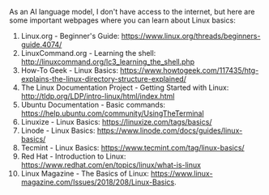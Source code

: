 

As an AI language model, I don't have access to the internet, but here are some important webpages where you can learn about Linux basics:

1. Linux.org - Beginner's Guide: https://www.linux.org/threads/beginners-guide.4074/
2. LinuxCommand.org - Learning the shell: http://linuxcommand.org/lc3_learning_the_shell.php
3. How-To Geek - Linux Basics: https://www.howtogeek.com/117435/htg-explains-the-linux-directory-structure-explained/
4. The Linux Documentation Project - Getting Started with Linux: http://tldp.org/LDP/intro-linux/html/index.html
5. Ubuntu Documentation - Basic commands: https://help.ubuntu.com/community/UsingTheTerminal
6. Linuxize - Linux Basics: https://linuxize.com/tags/basics/
7. Linode - Linux Basics: https://www.linode.com/docs/guides/linux-basics/
8. Tecmint - Linux Basics: https://www.tecmint.com/tag/linux-basics/
9. Red Hat - Introduction to Linux: https://www.redhat.com/en/topics/linux/what-is-linux
10. Linux Magazine - The Basics of Linux: https://www.linux-magazine.com/Issues/2018/208/Linux-Basics.